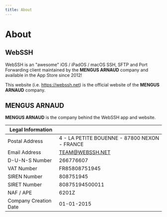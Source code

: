 ```yaml
---
title: About
---
```


# About
## WebSSH
WebSSH is an "awesome" iOS / iPadOS / macOS SSH, SFTP and Port Forwarding client maintained by the **MENGUS ARNAUD** company and available in the App Store since 2012!

This website (i.e. https://webssh.net) is the official website of the **MENGUS ARNAUD** company.

## MENGUS ARNAUD
**MENGUS ARNAUD** is the company behind the WebSSH app and website.

| Legal Information |  |
| --- | --- |
| Postal Address | 4 - LA PETITE BOUENNE - 87800 NEXON - FRANCE |
| Email Address | TEAM@WEBSSH.NET |
| D-U-N-S Number | 266776607 |
| VAT Number | FR85808751945 |
| SIREN Number | 808751945 |
| SIRET Number | 80875194500011 |
| NAF / APE | 6201Z |
| Company Creation Date | 01-01-2015 |
